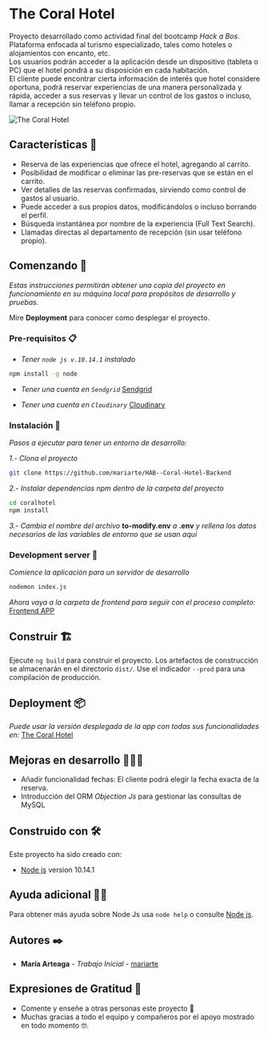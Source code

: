 # The Coral Hotel

Proyecto desarrollado como actividad final del bootcamp _Hack a Bos_.  
Plataforma enfocada al turismo especializado, tales como hoteles o alojamientos con encanto, etc.  
Los usuarios podrán acceder a la aplicación desde un dispositivo (tableta o PC) que el hotel pondrá a su disposición en cada habitación.  
El cliente puede encontrar cierta información de interés que hotel considere oportuna, podrá reservar experiencias de una manera personalizada y rápida, acceder a sus reservas y llevar un control de los gastos o incluso, llamar a recepción sin teléfono propio.

![The Coral Hotel](https://res.cloudinary.com/cloudmaria/image/upload/v1560808523/image1_snvvn0.png)

## Características 📝

- Reserva de las experiencias que ofrece el hotel, agregando al carrito.
- Posibilidad de modificar o eliminar las pre-reservas que se están en el carrito.
- Ver detalles de las reservas confirmadas, sirviendo como control de gastos al usuario.
- Puede acceder a sus propios datos, modificándolos o incluso borrando el perfil.
- Búsqueda instantánea por nombre de la experiencia (Full Text Search).
- Llamadas directas al departamento de recepción (sin usar teléfono propio).

## Comenzando 🚀

_Estas instrucciones permitirán obtener una copia del proyecto en funcionamiento en su máquina local para propósitos de desarrollo y pruebas._

Mire **Deployment** para conocer como desplegar el proyecto.

### Pre-requisitos 📋

- _Tener `node js v.10.14.1` instalado_

```bash
npm install -g node
```

- _Tener una cuenta en `Sendgrid`_ [Sendgrid](https://sendgrid.com)

- _Tener una cuenta en `Cloudinary`_ [Cloudinary](https://cloudinary.com)

### Instalación 🔧

_Pasos a ejecutar para tener un entorno de desarrollo:_

_1.- Clona el proyecto_

```bash
git clone https://github.com/mariarte/HAB--Coral-Hotel-Backend
```

_2.- Instalar dependencias npm dentro de la carpeta del proyecto_

```bash
cd coralhotel
npm install
```

_3.- Cambia el nombre del archivo_ **to-modify.env** _a_ **.env** _y rellena los datos necesarios de las variables de entorno que se usan aquí_

### Development server 🧩

_Comience la aplicación para un servidor de desarrollo_

```bash
nodemon index.js
```

_Ahora vaya a la carpeta de frontend para seguir con el proceso completo:_ [Frontend APP](https://github.com/mariarte/HAB--Coral-Hotel-Frontend-)

## Construir 🏗

Ejecute `ng build` para construir el proyecto. Los artefactos de construcción se almacenarán en el directorio `dist/`. Use el indicador `--prod` para una compilación de producción.

## Deployment 📦

_Puede usar la versión desplegada de la app con todas sus funcionalidades en:_
[The Coral Hotel](https://coral-hotel.firebaseapp.com/)

## Mejoras en desarrollo 👩🏾‍💻

- Añadir funcionalidad fechas: El cliente podrá elegir la fecha exacta de la reserva.
- Introducción del ORM _Objection Js_ para gestionar las consultas de MySQL

## Construido con 🛠️

Este proyecto ha sido creado con:

- [Node js](https://nodejs.org/es/) version 10.14.1

## Ayuda adicional 🙏🏻

Para obtener más ayuda sobre Node Js usa `node help` o consulte [Node js](https://nodejs.org/es/docs/).

## Autores ✒️

- **María Arteaga** - _Trabajo Inicial_ - [mariarte](https://github.com/mariarte)

## Expresiones de Gratitud 🎁

- Comente y enseñe a otras personas este proyecto 📢
- Muchas gracias a todo el equipo y compañeros por el apoyo mostrado en todo momento 🤓.
